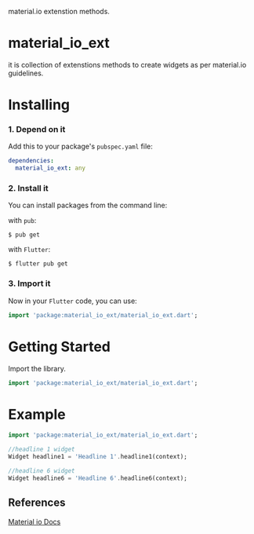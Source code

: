 material.io extenstion methods.

# material_io_ext
it is collection of extenstions methods to create widgets as per material.io guidelines.

# Installing

### 1. Depend on it

Add this to your package's `pubspec.yaml` file:

```yaml
dependencies:
  material_io_ext: any
```

### 2. Install it

You can install packages from the command line:

with `pub`:

```
$ pub get 
```

with `Flutter`:

```
$ flutter pub get
```

### 3. Import it

Now in your `Flutter` code, you can use:

```dart
import 'package:material_io_ext/material_io_ext.dart';
```


# Getting Started

Import the library.

```dart
import 'package:material_io_ext/material_io_ext.dart';
```

# Example
```dart
import 'package:material_io_ext/material_io_ext.dart';

//headline 1 widget
Widget headline1 = 'Headline 1'.headline1(context);

//headline 6 widget
Widget headline6 = 'Headline 6'.headline6(context);
```

## References
[Material io Docs](https://material.io/)



